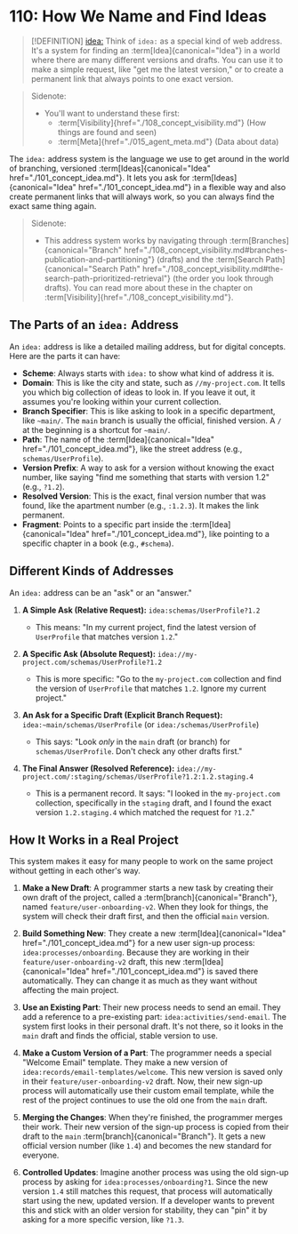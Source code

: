 # 110: How We Name and Find Ideas

> [!DEFINITION] [idea:](./000_glossary.md)
> Think of `idea:` as a special kind of web address. It's a system for finding an :term[Idea]{canonical="Idea"} in a world where there are many different versions and drafts. You can use it to make a simple request, like "get me the latest version," or to create a permanent link that always points to one exact version.

> Sidenote:
> - You'll want to understand these first:
>   - :term[Visibility]{href="./108_concept_visibility.md"} (How things are found and seen)
>   - :term[Meta]{href="./015_agent_meta.md"} (Data about data)

The `idea:` address system is the language we use to get around in the world of branching, versioned :term[Ideas]{canonical="Idea" href="./101_concept_idea.md"}. It lets you ask for :term[Ideas]{canonical="Idea" href="./101_concept_idea.md"} in a flexible way and also create permanent links that will always work, so you can always find the exact same thing again.

> Sidenote:
> - This address system works by navigating through :term[Branches]{canonical="Branch" href="./108_concept_visibility.md#branches-publication-and-partitioning"} (drafts) and the :term[Search Path]{canonical="Search Path" href="./108_concept_visibility.md#the-search-path-prioritized-retrieval"} (the order you look through drafts). You can read more about these in the chapter on :term[Visibility]{href="./108_concept_visibility.md"}.

## The Parts of an `idea:` Address

An `idea:` address is like a detailed mailing address, but for digital concepts. Here are the parts it can have:

- **Scheme**: Always starts with `idea:` to show what kind of address it is.
- **Domain**: This is like the city and state, such as `//my-project.com`. It tells you which big collection of ideas to look in. If you leave it out, it assumes you're looking within your current collection.
- **Branch Specifier**: This is like asking to look in a specific department, like `~main/`. The `main` branch is usually the official, finished version. A `/` at the beginning is a shortcut for `~main/`.
- **Path**: The name of the :term[Idea]{canonical="Idea" href="./101_concept_idea.md"}, like the street address (e.g., `schemas/UserProfile`).
- **Version Prefix**: A way to ask for a version without knowing the exact number, like saying "find me something that starts with version 1.2" (e.g., `?1.2`).
- **Resolved Version**: This is the exact, final version number that was found, like the apartment number (e.g., `:1.2.3`). It makes the link permanent.
- **Fragment**: Points to a specific part inside the :term[Idea]{canonical="Idea" href="./101_concept_idea.md"}, like pointing to a specific chapter in a book (e.g., `#schema`).

## Different Kinds of Addresses

An `idea:` address can be an "ask" or an "answer."

1.  **A Simple Ask (Relative Request):** `idea:schemas/UserProfile?1.2`
    - This means: "In my current project, find the latest version of `UserProfile` that matches version `1.2`."

2.  **A Specific Ask (Absolute Request):** `idea://my-project.com/schemas/UserProfile?1.2`
    - This is more specific: "Go to the `my-project.com` collection and find the version of `UserProfile` that matches `1.2`. Ignore my current project."

3.  **An Ask for a Specific Draft (Explicit Branch Request):** `idea:~main/schemas/UserProfile` (or `idea:/schemas/UserProfile`)
    - This says: "Look *only* in the `main` draft (or branch) for `schemas/UserProfile`. Don't check any other drafts first."

4.  **The Final Answer (Resolved Reference):** `idea://my-project.com/:staging/schemas/UserProfile?1.2:1.2.staging.4`
    - This is a permanent record. It says: "I looked in the `my-project.com` collection, specifically in the `staging` draft, and I found the exact version `1.2.staging.4` which matched the request for `?1.2`."

## How It Works in a Real Project

This system makes it easy for many people to work on the same project without getting in each other's way.

1.  **Make a New Draft**: A programmer starts a new task by creating their own draft of the project, called a :term[branch]{canonical="Branch"}, named `feature/user-onboarding-v2`. When they look for things, the system will check their draft first, and then the official `main` version.

2.  **Build Something New**: They create a new :term[Idea]{canonical="Idea" href="./101_concept_idea.md"} for a new user sign-up process: `idea:processes/onboarding`. Because they are working in their `feature/user-onboarding-v2` draft, this new :term[Idea]{canonical="Idea" href="./101_concept_idea.md"} is saved there automatically. They can change it as much as they want without affecting the main project.

3.  **Use an Existing Part**: Their new process needs to send an email. They add a reference to a pre-existing part: `idea:activities/send-email`. The system first looks in their personal draft. It's not there, so it looks in the `main` draft and finds the official, stable version to use.

4.  **Make a Custom Version of a Part**: The programmer needs a special "Welcome Email" template. They make a new version of `idea:records/email-templates/welcome`. This new version is saved only in their `feature/user-onboarding-v2` draft. Now, their new sign-up process will automatically use their custom email template, while the rest of the project continues to use the old one from the `main` draft.

5.  **Merging the Changes**: When they're finished, the programmer merges their work. Their new version of the sign-up process is copied from their draft to the `main` :term[branch]{canonical="Branch"}. It gets a new official version number (like `1.4`) and becomes the new standard for everyone.

6.  **Controlled Updates**: Imagine another process was using the old sign-up process by asking for `idea:processes/onboarding?1`. Since the new version `1.4` still matches this request, that process will automatically start using the new, updated version. If a developer wants to prevent this and stick with an older version for stability, they can "pin" it by asking for a more specific version, like `?1.3`.